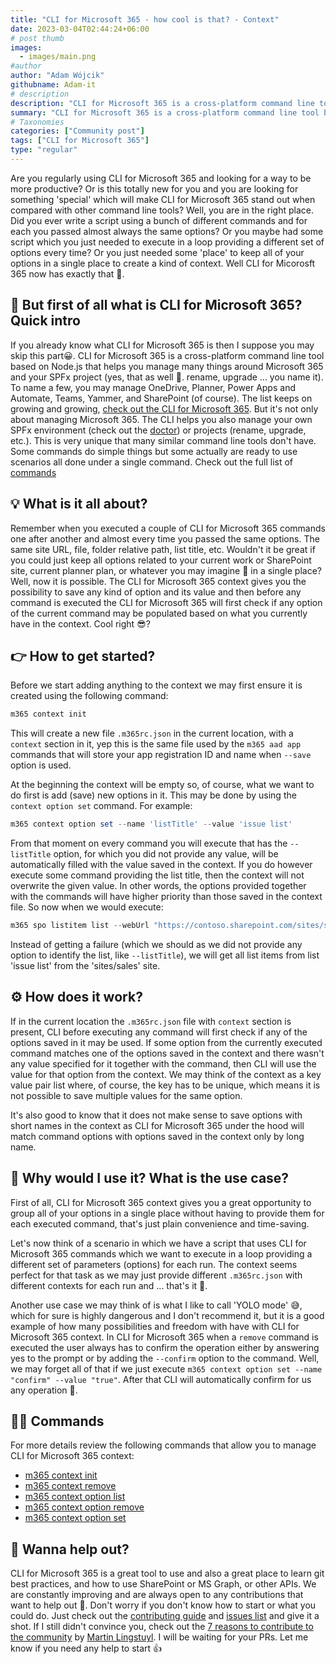 ```yaml
---
title: "CLI for Microsoft 365 - how cool is that? - Context"
date: 2023-03-04T02:44:24+06:00
# post thumb
images:
  - images/main.png
#author
author: "Adam Wójcik"
githubname: Adam-it
# description
description: "CLI for Microsoft 365 is a cross-platform command line tool based on Node.js that helps you manage many things around Microsoft 365 and your SPFx project (yes, that as well 🤩. rename, upgrade ... you name it). You may manage OneDrive, Planner, Power Apps and Automate, Teams, Yammer, SharePoint (of course). The list keeps on growing and growing. Let's check some tips and tricks which may improve your experience with CLI for Microsoft 365."
summary: "CLI for Microsoft 365 is a cross-platform command line tool based on Node.js that helps you manage many things around Microsoft 365 and your SPFx project (yes, that as well 🤩. rename, upgrade ... you name it). You may manage OneDrive, Planner, Power Apps and Automate, Teams, Yammer, SharePoint (of course). The list keeps on growing and growing. Let's check some tips and tricks which may improve your experience with CLI for Microsoft 365."
# Taxonomies
categories: ["Community post"]
tags: ["CLI for Microsoft 365"]
type: "regular" 
---
```


Are you regularly using CLI for Microsoft 365 and looking for a way to be more productive? Or is this totally new for you and you are looking for something 'special' which will make CLI for Microsoft 365 stand out when compared with other command line tools? Well, you are in the right place. Did you ever write a script using a bunch of different commands and for each you passed almost always the same options? Or you maybe had some script which you just needed to execute in a loop providing a different set of options every time? Or you just needed some 'place' to keep all of your options in a single place to create a kind of context. Well CLI for Micorosft 365 now has exactly that 🤩.

## 🤔 But first of all what is CLI for Microsoft 365? Quick intro

If you already know what CLI for Microsoft 365 is then I suppose you may skip this part😀. CLI for Microsoft 365 is a cross-platform command line tool based on Node.js that helps you manage many things around Microsoft 365 and your SPFx project (yes, that as well 🤩. rename, upgrade ... you name it). To name a few, you may manage OneDrive, Planner, Power Apps and Automate, Teams, Yammer, and SharePoint (of course). The list keeps on growing and growing, [check out the CLI for Microsoft 365](https://pnp.github.io/cli-microsoft365/). But it's not only about managing Microsoft 365. The CLI helps you also manage your own SPFx environment (check out the [doctor](https://pnp.github.io/cli-microsoft365/cmd/spfx/spfx-doctor/)) or projects (rename, upgrade, etc.). This is very unique that many similar command line tools don't have. Some commands do simple things but some actually are ready to use scenarios all done under a single command. Check out the full list of [commands](https://pnp.github.io/cli-microsoft365/cmd/login/#usage)

## 💡 What is it all about?

Remember when you executed a couple of CLI for Microsoft 365 commands one after another and almost every time you passed the same options. The same site URL, file, folder relative path, list title, etc. Wouldn't it be great if you could just keep all options related to your current work or SharePoint site, current planner plan, or whatever you may imagine 🧠 in a single place? Well, now it is possible. The CLI for Microsoft 365 context gives you the possibility to save any kind of option and its value and then before any command is executed the CLI for Microsoft 365 will first check if any option of the current command may be populated based on what you currently have in the context. Cool right 😎?

## 👉 How to get started?

Before we start adding anything to the context we may first ensure it is created using the following command:

```powershell
m365 context init
```

This will create a new file `.m365rc.json` in the current location, with a `context` section in it, yep this is the same file used by the `m365 aad app` commands that will store your app registration ID and name when `--save` option is used.

At the beginning the context will be empty so, of course, what we want to do first is add (save) new options in it. This may be done by using the `context option set` command. For example:

```powershell
m365 context option set --name 'listTitle' --value 'issue list'
```

From that moment on every command you will execute that has the `--listTitle` option, for which you did not provide any value, will be automatically filled with the value saved in the context. If you do however execute some command providing the list title, then the context will not overwrite the given value. In other words, the options provided together with the commands will have higher priority than those saved in the context file. So now when we would execute:

```powershell
m365 spo listitem list --webUrl "https://contoso.sharepoint.com/sites/sales"
```

Instead of getting a failure (which we should as we did not provide any option to identify the list, like `--listTitle`), we will get all list items from list 'issue list' from the 'sites/sales' site.

## ⚙️ How does it work?

If in the current location the `.m365rc.json` file with `context` section is present, CLI before executing any command will first check if any of the options saved in it may be used. If some option from the currently executed command matches one of the options saved in the context and there wasn't any value specified for it together with the command, then CLI will use the value for that option from the context. We may think of the context as a key value pair list where, of course, the key has to be unique, which means it is not possible to save multiple values for the same option.

It's also good to know that it does not make sense to save options with short names in the context as CLI for Microsoft 365 under the hood will match command options with options saved in the context only by long name.

## 📑 Why would I use it? What is the use case?

First of all, CLI for Microsoft 365 context gives you a great opportunity to group all of your options in a single place without having to provide them for each executed command, that's just plain convenience and time-saving. 

Let's now think of a scenario in which we have a script that uses CLI for Microsoft 365 commands which we want to execute in a loop providing a different set of parameters (options) for each run. The context seems perfect for that task as we may just provide different `.m365rc.json` with different contexts for each run and ... that's it 🙂.

Another use case we may think of is what I like to call 'YOLO mode' 😅, which for sure is highly dangerous and I don't recommend it, but it is a good example of how many possibilities and freedom with have with CLI for Microsoft 365 context. In CLI for Microsoft 365 when a `remove` command is executed the user always has to confirm the operation either by answering yes to the prompt or by adding the `--confirm` option to the command. Well, we may forget all of that if we just execute `m365 context option set --name "confirm" --value "true"`. After that CLI will automatically confirm for us any operation 🤯.

## 🧑‍💻 Commands

For more details review the following commands that allow you to manage CLI for Microsoft 365 context:

- [m365 context init](https://pnp.github.io/cli-microsoft365/cmd/context/context-init/)
- [m365 context remove](https://pnp.github.io/cli-microsoft365/cmd/context/context-remove/)
- [m365 context option list](https://pnp.github.io/cli-microsoft365/cmd/context/option/option-list/)
- [m365 context option remove](https://pnp.github.io/cli-microsoft365/cmd/context/option/option-remove/)
- [m365 context option set](https://pnp.github.io/cli-microsoft365/cmd/context/option/option-set/)

## 🙋 Wanna help out?

CLI for Microsoft 365 is a great tool to use and also a great place to learn git best practices, and how to use SharePoint or MS Graph, or other APIs. We are constantly improving and are always open to any contributions that want to help out 💪. Don't worry if you don't know how to start or what you could do. Just check out the [contributing guide](https://github.com/pnp/cli-microsoft365/blob/main/CONTRIBUTING.md) and [issues list](https://github.com/pnp/cli-microsoft365/issues) and give it a shot. If I still didn't convince you, check out the [7 reasons to contribute to the community](https://pnp.github.io/blog/post/7-reasons-to-contribute-to-the-community/) by [Martin Lingstuyl](https://github.com/martinlingstuyl/). I will be waiting for your PRs. Let me know if you need any help to start 👍
